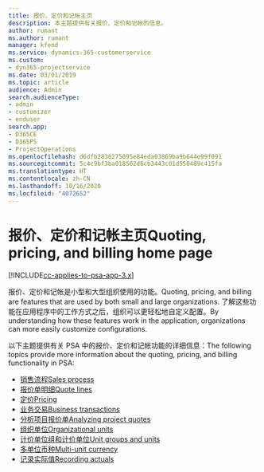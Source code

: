 ```yaml
---
title: 报价、定价和记帐主页
description: 本主题提供有关报价、定价和记帐的信息。
author: rumant
ms.author: rumant
manager: kfend
ms.service: dynamics-365-customerservice
ms.custom:
- dyn365-projectservice
ms.date: 03/01/2019
ms.topic: article
audience: Admin
search.audienceType:
- admin
- customizer
- enduser
search.app:
- D365CE
- D365PS
- ProjectOperations
ms.openlocfilehash: d6dfb2838275095e84eda03869ba9b644e99f091
ms.sourcegitcommit: 5c4c9bf3ba018562d6cb3443c01d550489c415fa
ms.translationtype: HT
ms.contentlocale: zh-CN
ms.lasthandoff: 10/16/2020
ms.locfileid: "4072652"
---
```

# <a name="quoting-pricing-and-billing-home-page"></a><span data-ttu-id="c5375-103">报价、定价和记帐主页</span><span class="sxs-lookup"><span data-stu-id="c5375-103">Quoting, pricing, and billing home page</span></span>

[!INCLUDE[cc-applies-to-psa-app-3.x](../includes/cc-applies-to-psa-app-3x.md)]

<span data-ttu-id="c5375-104">报价、定价和记帐是小型和大型组织使用的功能。</span><span class="sxs-lookup"><span data-stu-id="c5375-104">Quoting, pricing, and billing are features that are used by both small and large organizations.</span></span> <span data-ttu-id="c5375-105">了解这些功能在应用程序中的工作方式之后，组织可以更轻松地自定义配置。</span><span class="sxs-lookup"><span data-stu-id="c5375-105">By understanding how these features work in the application, organizations can more easily customize configurations.</span></span>

<span data-ttu-id="c5375-106">以下主题提供有关 PSA 中的报价、定价和记帐功能的详细信息：</span><span class="sxs-lookup"><span data-stu-id="c5375-106">The following topics provide more information about the quoting, pricing, and billing functionality in PSA:</span></span>

- [<span data-ttu-id="c5375-107">销售流程</span><span class="sxs-lookup"><span data-stu-id="c5375-107">Sales process</span></span>](basic-sales-process.md)
- [<span data-ttu-id="c5375-108">报价单明细</span><span class="sxs-lookup"><span data-stu-id="c5375-108">Quote lines</span></span>](basic-quote-lines.md)
- [<span data-ttu-id="c5375-109">定价</span><span class="sxs-lookup"><span data-stu-id="c5375-109">Pricing</span></span>](basic-pricing.md)
- [<span data-ttu-id="c5375-110">业务交易</span><span class="sxs-lookup"><span data-stu-id="c5375-110">Business transactions</span></span>](basic-business-transactions.md)
- [<span data-ttu-id="c5375-111">分析项目报价单</span><span class="sxs-lookup"><span data-stu-id="c5375-111">Analyzing project quotes</span></span>](basic-analyzing-quotes.md)
- [<span data-ttu-id="c5375-112">组织单位</span><span class="sxs-lookup"><span data-stu-id="c5375-112">Organizational units</span></span>](advanced-organizational.md)
- [<span data-ttu-id="c5375-113">计价单位组和计价单位</span><span class="sxs-lookup"><span data-stu-id="c5375-113">Unit groups and units</span></span>](advanced-units.md)
- [<span data-ttu-id="c5375-114">多单位币种</span><span class="sxs-lookup"><span data-stu-id="c5375-114">Multi-unit currency</span></span>](advanced-currency.md)
- [<span data-ttu-id="c5375-115">记录实际值</span><span class="sxs-lookup"><span data-stu-id="c5375-115">Recording actuals</span></span>](advanced-actuals.md)
